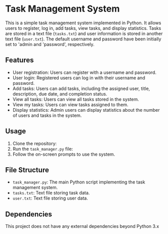 # Task Management System

This is a simple task management system implemented in Python. It allows users to register, log in, add tasks, view tasks, and display statistics. Tasks are stored in a text file (`tasks.txt`) and user information is stored in another text file (`user.txt`).
The default username and password have been initially set to 'admin and 'password', respectively.

## Features

- User registration: Users can register with a username and password.
- User login: Registered users can log in with their username and password.
- Add tasks: Users can add tasks, including the assigned user, title, description, due date, and completion status.
- View all tasks: Users can view all tasks stored in the system.
- View my tasks: Users can view tasks assigned to them.
- Display statistics: Admin users can display statistics about the number of users and tasks in the system.

## Usage

1. Clone the repository:
2. Run the `task_manager.py` file:
3. Follow the on-screen prompts to use the system.

## File Structure

- `task_manager.py`: The main Python script implementing the task management system.
- `tasks.txt`: Text file storing task data.
- `user.txt`: Text file storing user data.

## Dependencies

This project does not have any external dependencies beyond Python 3.x
